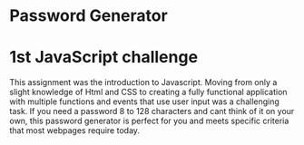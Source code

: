 # Password Generator

# 1st JavaScript challenge

This assignment was the introduction to Javascript. Moving from only a slight knowledge of Html and CSS to creating a fully functional application with multiple functions and events that use user input was a challenging task. If you need a password 8 to 128 characters and cant think of it on your own, this password generator is perfect for you and meets specific criteria that most webpages require today.